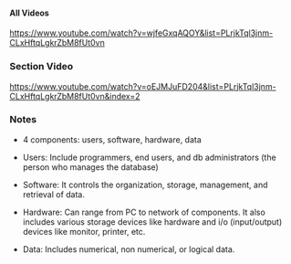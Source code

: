 #### All Videos
https://www.youtube.com/watch?v=wjfeGxqAQOY&list=PLrjkTql3jnm-CLxHftqLgkrZbM8fUt0vn

### Section Video
https://www.youtube.com/watch?v=oEJMJuFD204&list=PLrjkTql3jnm-CLxHftqLgkrZbM8fUt0vn&index=2

### Notes

- 4 components: users, software, hardware, data

- Users: Include programmers, end users, and db administrators (the person who manages the database)
- Software: It controls the organization, storage, management, and retrieval of data.
- Hardware: Can range from PC to network of components. It also includes various storage devices like hardware and i/o (input/output) devices like monitor, printer, etc.
- Data: Includes numerical, non numerical, or logical data.
